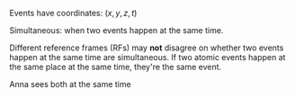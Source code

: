 Events have coordinates: $(x,y,z,t)$

Simultaneous: when two events happen at the same time.

Different reference frames (RFs) may **not** disagree on whether two events happen at the same time are simultaneous. If two atomic events happen at the same place at the same time, they're the same event.

Anna sees both at the same time